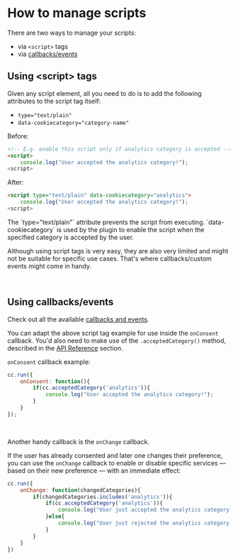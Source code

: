# How to manage scripts
There are two ways to manage your scripts:

- via `<script>` tags
- via [callbacks/events](/advanced/callbacks-events)

## Using &lt;script&gt; tags
Given any script element, all you need to do  is to add the following attributes to the script tag itself:

- `type="text/plain"`
- `data-cookiecategory="category-name"`

Before:
```html
<!-- E.g. enable this script only if analytics category is accepted -->
<script>
    console.log("User accepted the analytics category!");
<script>
```

After:
```html
<script type="text/plain" data-cookiecategory="analytics">
    console.log("User accepted the analytics category!");
<script>
```


<CustomBlock type="info" title="Info">
The `type="text/plain"` attribute prevents the script from executing. `data-cookiecategory` is used by the plugin to enable the script when the specified category is accepted by the user.

</CustomBlock>

Although using script tags is very easy, they are also very limited and might not be suitable for specific use cases. That's where callbacks/custom events might come in handy.

<br>

## Using callbacks/events
Check out all the available [callbacks and events](/advanced/callbacks-events).

You can adapt the above script tag example for use inside the `onConsent` callback. You'd also need to make use of the `.acceptedCategory()` method, described in the [API Reference](/reference/api-reference) section.

`onConsent` callback example:
```javascript
cc.run({
    onConsent: function(){
        if(cc.acceptedCategory('analytics')){
            console.log("User accepted the analytics category!");
        }
    }
});
```
<br>

Another handy callback is the `onChange` callback.

If the user has already consented and later one changes their preference, you can use the `onChange` callback to enable or disable specific services — based on their new preference — with an immediate effect:

```javascript
cc.run({
    onChange: function(changedCategories){
        if(changedCategories.includes('analytics')){
            if(cc.acceptedCategory('analytics')){
                console.log("User just accepted the analytics category!");
            }else{
                console.log("User just rejected the analytics category!");
            }
        }
    }
})
```